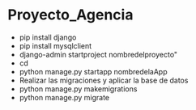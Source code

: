 # Proyecto_Agencia
- pip install django
- pip install mysqlclient
- django-admin startproject nombredelproyecto"
- cd <nombredelproyecto>
- python manage.py startapp nombredelaApp
- Realizar las migraciones y aplicar la base de datos
- python manage.py makemigrations
- python manage.py migrate
